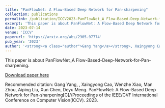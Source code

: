 ```yaml
---
title: "PanFlowNet: A Flow-Based Deep Network for Pan-sharpening"
collection: publications
permalink: /publication/ICCV2023-PanFlowNet_A Flow-Based-Deep-Network-for-Pan-sharpening
excerpt: 'This paper is about PanFlowNet: A Flow-Based Deep Network for Pan-sharpening.'
date: 2023-07-14
venue: 'ICCV'
paperurl: 'https://arxiv.org/abs/2305.07774'
pub_year: '2023'
author: '<strong><a class="author">Gang Yang</a></strong>, Xaingyong Cao, Wenzhe Xiao, Man Zhou, Aiping Liu, Xun Chen, Deyu Meng'
---
```

This paper is about PanFlowNet_A Flow-Based-Deep-Network-for-Pan-sharpening.

[Download paper here](https://arxiv.org/abs/2305.07774)

Recommended citation: Gang Yang, , Xaingyong Cao, Wenzhe Xiao, Man Zhou, Aiping Liu, Xun Chen, Deyu Meng. PanFlowNet: A Flow-Based Deep Network for Pan-sharpening[C]//Proceedings of the IEEE/CVF International Conference on Computer Vision(ICCV). 2023.
